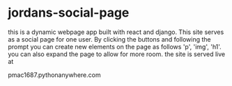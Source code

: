 # jordans-social-page
this is a dynamic webpage app built with react and django. This site serves as a social page 
for one user. By clicking the buttons and following the prompt you can create new elements
on the page as follows 'p', 'img', 'h1'. you can also expand the page to allow for more room.
the site is served live at

<link href='pmac1687.pythonanywhere.com' >pmac1687.pythonanywhere.com</link>
